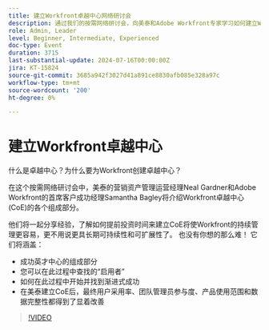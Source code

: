 ```yaml
---
title: 建立Workfront卓越中心网络研讨会
description: 通过我们的按需网络研讨会，向美泰和Adobe Workfront专家学习如何建立Workfront卓越中心(CoE)。 发现关键组件、实现因素和增量步骤，以实现可持续且可伸缩的管理、提高用户采用率并增强产品使用和数据完整性。
role: Admin, Leader
level: Beginner, Intermediate, Experienced
doc-type: Event
duration: 3715
last-substantial-update: 2024-07-16T00:00:00Z
jira: KT-15824
source-git-commit: 3685a942f3027d41a891ce8830afb085e328a97c
workflow-type: tm+mt
source-wordcount: '200'
ht-degree: 0%

---
```



# 建立Workfront卓越中心

什么是卓越中心？为什么要为Workfront创建卓越中心？

在这个按需网络研讨会中，美泰的营销资产管理运营经理Neal Gardner和Adobe Workfront的首席客户成功经理Samantha Bagley将介绍Workfront卓越中心(CoE)的各个组成部分。

他们将一起分享经验，了解如何提前投资时间来建立CoE将使Workfront的持续管理更容易，更不用说更具长期可持续性和可扩展性了。 也没有你想的那么难！ 它们将涵盖：

* 成功英才中心的组成部分
* 您可以在此过程中查找的“启用者”
* 如何在此过程中开始并找到渐进式成功
* 在美泰建立CoE后，最终用户采用率、团队管理员参与度、产品使用范围和数据完整性都得到了显着改善

>[!VIDEO](https://video.tv.adobe.com/v/3431018/?learn=on)
